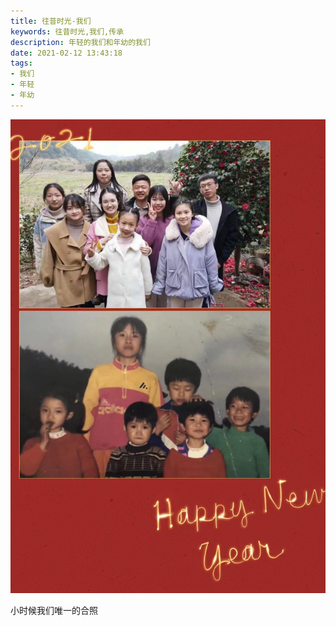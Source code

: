 ```yaml
---
title: 往昔时光-我们
keywords: 往昔时光,我们,传承
description: 年轻的我们和年幼的我们
date: 2021-02-12 13:43:18
tags:
- 我们
- 年轻
- 年幼
---
```


![今夕](olden-days-4/IMG_4766.JPG)

小时候我们唯一的合照
